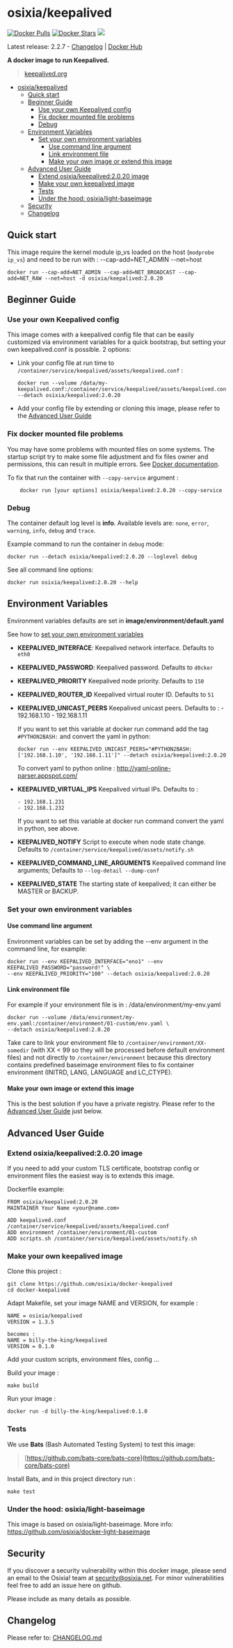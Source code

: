 # osixia/keepalived

[![Docker Pulls](https://img.shields.io/docker/pulls/osixia/keepalived.svg)][hub]
[![Docker Stars](https://img.shields.io/docker/stars/osixia/keepalived.svg)][hub]
[![](https://images.microbadger.com/badges/image/osixia/keepalived.svg)](http://microbadger.com/images/osixia/keepalived "Get your own image badge on microbadger.com")

[hub]: https://hub.docker.com/r/osixia/keepalived/

Latest release: 2.2.7 - [Changelog](CHANGELOG.md) | [Docker Hub](https://hub.docker.com/r/osixia/keepalived/) 

**A docker image to run Keepalived.**
> [keepalived.org](http://keepalived.org/)

- [osixia/keepalived](#osixiakeepalived)
	- [Quick start](#quick-start)
	- [Beginner Guide](#beginner-guide)
		- [Use your own Keepalived config](#use-your-own-keepalived-config)
		- [Fix docker mounted file problems](#fix-docker-mounted-file-problems)
		- [Debug](#debug)
	- [Environment Variables](#environment-variables)
		- [Set your own environment variables](#set-your-own-environment-variables)
			- [Use command line argument](#use-command-line-argument)
			- [Link environment file](#link-environment-file)
			- [Make your own image or extend this image](#make-your-own-image-or-extend-this-image)
	- [Advanced User Guide](#advanced-user-guide)
		- [Extend osixia/keepalived:2.0.20 image](#extend-osixiakeepalived2020-image)
		- [Make your own keepalived image](#make-your-own-keepalived-image)
		- [Tests](#tests)
		- [Under the hood: osixia/light-baseimage](#under-the-hood-osixialight-baseimage)
	- [Security](#security)
	- [Changelog](#changelog)

## Quick start

This image require the kernel module ip_vs loaded on the host (`modprobe ip_vs`) and need to be run with : --cap-add=NET_ADMIN --net=host

    docker run --cap-add=NET_ADMIN --cap-add=NET_BROADCAST --cap-add=NET_RAW --net=host -d osixia/keepalived:2.0.20

## Beginner Guide

### Use your own Keepalived config
This image comes with a keepalived config file that can be easily customized via environment variables for a quick bootstrap,
but setting your own keepalived.conf is possible. 2 options:

- Link your config file at run time to `/container/service/keepalived/assets/keepalived.conf` :

      docker run --volume /data/my-keepalived.conf:/container/service/keepalived/assets/keepalived.conf --detach osixia/keepalived:2.0.20

- Add your config file by extending or cloning this image, please refer to the [Advanced User Guide](#advanced-user-guide)

### Fix docker mounted file problems

You may have some problems with mounted files on some systems. The startup script try to make some file adjustment and fix files owner and permissions, this can result in multiple errors. See [Docker documentation](https://docs.docker.com/v1.4/userguide/dockervolumes/#mount-a-host-file-as-a-data-volume).

To fix that run the container with `--copy-service` argument :

		docker run [your options] osixia/keepalived:2.0.20 --copy-service

### Debug

The container default log level is **info**.
Available levels are: `none`, `error`, `warning`, `info`, `debug` and `trace`.

Example command to run the container in `debug` mode:

	docker run --detach osixia/keepalived:2.0.20 --loglevel debug

See all command line options:

	docker run osixia/keepalived:2.0.20 --help


## Environment Variables

Environment variables defaults are set in **image/environment/default.yaml**

See how to [set your own environment variables](#set-your-own-environment-variables)


- **KEEPALIVED_INTERFACE**: Keepalived network interface. Defaults to `eth0`
- **KEEPALIVED_PASSWORD**: Keepalived password. Defaults to `d0cker`
- **KEEPALIVED_PRIORITY** Keepalived node priority. Defaults to `150`
- **KEEPALIVED_ROUTER_ID** Keepalived virtual router ID. Defaults to `51`

- **KEEPALIVED_UNICAST_PEERS** Keepalived unicast peers. Defaults to :
      - 192.168.1.10
      - 192.168.1.11

  If you want to set this variable at docker run command add the tag `#PYTHON2BASH:` and convert the yaml in python:

      docker run --env KEEPALIVED_UNICAST_PEERS="#PYTHON2BASH:['192.168.1.10', '192.168.1.11']" --detach osixia/keepalived:2.0.20

  To convert yaml to python online : http://yaml-online-parser.appspot.com/


- **KEEPALIVED_VIRTUAL_IPS** Keepalived virtual IPs. Defaults to :

      - 192.168.1.231
      - 192.168.1.232

  If you want to set this variable at docker run command convert the yaml in python, see above.

- **KEEPALIVED_NOTIFY** Script to execute when node state change. Defaults to `/container/service/keepalived/assets/notify.sh`

- **KEEPALIVED_COMMAND_LINE_ARGUMENTS** Keepalived command line arguments; Defaults to `--log-detail --dump-conf`

- **KEEPALIVED_STATE** The starting state of keepalived; it can either be MASTER or BACKUP.

### Set your own environment variables

#### Use command line argument
Environment variables can be set by adding the --env argument in the command line, for example:

    docker run --env KEEPALIVED_INTERFACE="eno1" --env KEEPALIVED_PASSWORD="password!" \
    --env KEEPALIVED_PRIORITY="100" --detach osixia/keepalived:2.0.20


#### Link environment file

For example if your environment file is in :  /data/environment/my-env.yaml

	docker run --volume /data/environment/my-env.yaml:/container/environment/01-custom/env.yaml \
	--detach osixia/keepalived:2.0.20

Take care to link your environment file to `/container/environment/XX-somedir` (with XX < 99 so they will be processed before default environment files) and not  directly to `/container/environment` because this directory contains predefined baseimage environment files to fix container environment (INITRD, LANG, LANGUAGE and LC_CTYPE).

#### Make your own image or extend this image

This is the best solution if you have a private registry. Please refer to the [Advanced User Guide](#advanced-user-guide) just below.

## Advanced User Guide

### Extend osixia/keepalived:2.0.20 image

If you need to add your custom TLS certificate, bootstrap config or environment files the easiest way is to extends this image.

Dockerfile example:

    FROM osixia/keepalived:2.0.20
    MAINTAINER Your Name <your@name.com>

    ADD keepalived.conf /container/service/keepalived/assets/keepalived.conf
    ADD environment /container/environment/01-custom
    ADD scripts.sh /container/service/keepalived/assets/notify.sh


### Make your own keepalived image


Clone this project :

	git clone https://github.com/osixia/docker-keepalived
	cd docker-keepalived

Adapt Makefile, set your image NAME and VERSION, for example :

	NAME = osixia/keepalived
	VERSION = 1.3.5

	becomes :
	NAME = billy-the-king/keepalived
	VERSION = 0.1.0

Add your custom scripts, environment files, config ...

Build your image :

	make build

Run your image :

	docker run -d billy-the-king/keepalived:0.1.0

### Tests

We use **Bats** (Bash Automated Testing System) to test this image:

> [https://github.com/bats-core/bats-core](https://github.com/bats-core/bats-core)

Install Bats, and in this project directory run :

	make test


### Under the hood: osixia/light-baseimage

This image is based on osixia/light-baseimage.
More info: https://github.com/osixia/docker-light-baseimage

## Security
If you discover a security vulnerability within this docker image, please send an email to the Osixia! team at security@osixia.net. For minor vulnerabilities feel free to add an issue here on github.

Please include as many details as possible.

## Changelog

Please refer to: [CHANGELOG.md](CHANGELOG.md)
